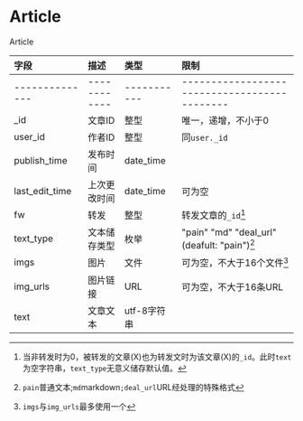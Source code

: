 # Article

Article

|字段  |描述  |类型  |限制  |
| :----          | :----        | :----       | :----                                        |
| -------------- | ------------ | ----------- | -------------------------------------------- |
| _id            | 文章ID       | 整型        | 唯一，递增，不小于0                          |
| user_id        | 作者ID       | 整型        | 同`user._id`                                 |
| publish_time   | 发布时间     | date_time   |                                              |
| last_edit_time | 上次更改时间 | date_time   | 可为空                                       |
| fw             | 转发         | 整型        | 转发文章的`_id`[^1]                          |
| text_type      | 文本储存类型 | 枚举        | "pain" "md" "deal_url" (deafult: "pain")[^2] |
| imgs           | 图片         | 文件        | 可为空，不大于16个文件[^3]                   |
| img_urls       | 图片链接     | URL         | 可为空，不大于16条URL                        |
| text           | 文章文本     | utf-8字符串 |                                              |

[^1]: 当非转发时为0，被转发的文章(X)也为转发文时为该文章(X)的`_id`。此时`text`为空字符串，`text_type`无意义储存默认值。

[^2]: `pain`普通文本;`md`markdown`;deal_url`URL经处理的特殊格式

[^3]: `imgs`与`img_urls`最多使用一个
